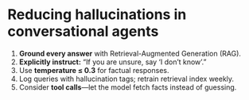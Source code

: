 # Reducing hallucinations in conversational agents

1. **Ground every answer** with Retrieval-Augmented Generation (RAG).  
2. **Explicitly instruct:** “If you are unsure, say ‘I don’t know’.”  
3. Use **temperature ≤ 0.3** for factual responses.  
4. Log queries with hallucination tags; retrain retrieval index weekly.  
5. Consider **tool calls**—let the model fetch facts instead of guessing.
